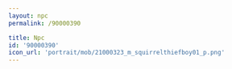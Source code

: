 ```yaml
---
layout: npc
permalink: /90000390

title: Npc
id: '90000390'
icon_url: 'portrait/mob/21000323_m_squirrelthiefboy01_p.png'
---
```

